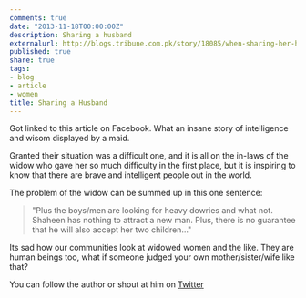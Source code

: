 ```yaml
---
comments: true
date: "2013-11-18T00:00:00Z"
description: Sharing a husband
externalurl: http://blogs.tribune.com.pk/story/18085/when-sharing-her-husband-was-her-best-choice/
published: true
share: true
tags:
- blog
- article
- women
title: Sharing a Husband
---
```


Got linked to this article on Facebook. What an insane story of intelligence and wisom displayed by a maid.

Granted their situation was a difficult one, and it is all on the in-laws of the widow who gave her so much difficulty in the first place, but it is inspiring to know that there are brave and intelligent people out in the world. 

The problem of the widow can be summed up in this one sentence:

> "Plus the boys/men are looking for heavy dowries and what not. Shaheen has nothing to attract a new man. Plus, there is no guarantee that he will also accept her two children..."

Its sad how our communities look at widowed women and the like. They are human beings too, what if someone judged your own mother/sister/wife like that? 

You can follow the author or shout at him on [Twitter](https://twitter.com/abijango)
